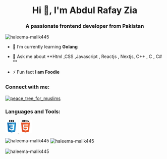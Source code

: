 <h1 align="center">Hi 👋, I'm Abdul Rafay Zia</h1>
<h3 align="center">A passionate frontend developer from Pakistan</h3>

<p align="left"> <img src="https://komarev.com/ghpvc/?username=haleema-malik445&label=Profile%20views&color=0e75b6&style=flat" alt="haleema-malik445" /> </p>

- 🌱 I’m currently learning **Golang**

- 💬 Ask me about **Html ,CSS ,Javascript , Reactjs , Nextjs, C++ , C , C# **

- ⚡ Fun fact **I am Foodie**

<h3 align="left">Connect with me:</h3>
<p align="left">
<a href="https://instagram.com/peace_tree_for_muslims" target="blank"><img align="center" src="https://raw.githubusercontent.com/rahuldkjain/github-profile-readme-generator/master/src/images/icons/Social/instagram.svg" alt="peace_tree_for_muslims" height="30" width="40" /></a>
</p>

<h3 align="left">Languages and Tools:</h3>
<p align="left"> <a href="https://www.w3schools.com/css/" target="_blank" rel="noreferrer"> <img src="https://raw.githubusercontent.com/devicons/devicon/master/icons/css3/css3-original-wordmark.svg" alt="css3" width="40" height="40"/> </a> <a href="https://www.w3.org/html/" target="_blank" rel="noreferrer"> <img src="https://raw.githubusercontent.com/devicons/devicon/master/icons/html5/html5-original-wordmark.svg" alt="html5" width="40" height="40"/> </a> </p>

<p><img align="left" src="https://github-readme-stats.vercel.app/api/top-langs?username=haleema-malik445&show_icons=true&locale=en&layout=compact" alt="haleema-malik445" /></p>

<p>&nbsp;<img align="center" src="https://github-readme-stats.vercel.app/api?username=haleema-malik445&show_icons=true&locale=en" alt="haleema-malik445" /></p>

<p><img align="center" src="https://github-readme-streak-stats.herokuapp.com/?user=haleema-malik445&" alt="haleema-malik445" /></p>
